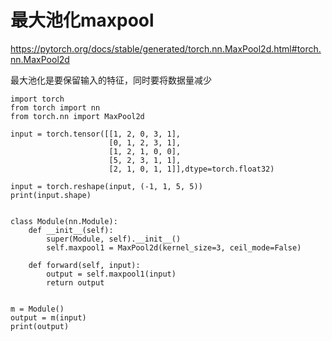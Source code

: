 # 最大池化maxpool
https://pytorch.org/docs/stable/generated/torch.nn.MaxPool2d.html#torch.nn.MaxPool2d

最大池化是要保留输入的特征，同时要将数据量减少
```
import torch
from torch import nn
from torch.nn import MaxPool2d

input = torch.tensor([[1, 2, 0, 3, 1],
                      [0, 1, 2, 3, 1],
                      [1, 2, 1, 0, 0],
                      [5, 2, 3, 1, 1],
                      [2, 1, 0, 1, 1]],dtype=torch.float32)

input = torch.reshape(input, (-1, 1, 5, 5))
print(input.shape)


class Module(nn.Module):
    def __init__(self):
        super(Module, self).__init__()
        self.maxpool1 = MaxPool2d(kernel_size=3, ceil_mode=False)

    def forward(self, input):
        output = self.maxpool1(input)
        return output


m = Module()
output = m(input)
print(output)
```
